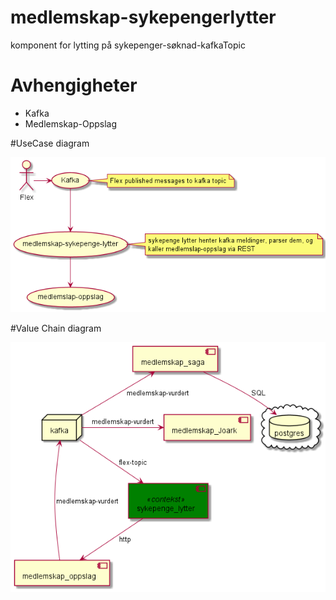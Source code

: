 # medlemskap-sykepengerlytter
komponent for lytting på sykepenger-søknad-kafkaTopic

# Avhengigheter
* Kafka
* Medlemskap-Oppslag

#UseCase diagram

![usecase](./plantUml/usecase.png)


#Value Chain diagram

![valuechain](./plantUml/valueChainv2.png)